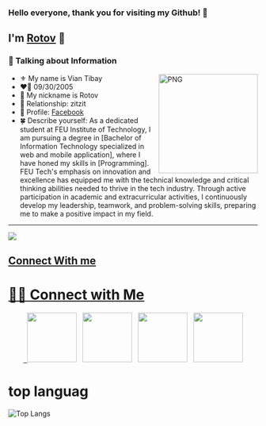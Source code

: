 <!-- 
<style>
@keyframes gradientText {
    0% {
      background-position: 0% 50%;
    }
    50% {
      background-position: 100% 50%;
    }
    100% {
      background-position: 0% 50%;
    }
  }
.snowflake {
color: #fff;
font-size: 1em;
font-family: Arial;
text-shadow: 0 0 1px #000;
}
  h1 {
    font-family: 'Inter',
      -apple-system,
      BlinkMacSystemFont, 
      'Segoe UI', 
      'Roboto', 
      'Oxygen', 
      'Ubuntu', 
      'Cantarell', 
      'Fira Sans', 
      'Droid Sans', 
      'Helvetica Neue', 
      sans-serif;
    margin: 0;
    font-size: 4em;
    font-weight: 900;
    letter-spacing: -.05em;
    text-align: center;
    background: -webkit-linear-gradient(right,#3828ca,#ff004c);
    background: linear-gradient(270deg,#3828ca 0,#ff004c);
    background-size: 200%;
    background-clip: text;
    -webkit-background-clip: text;
    -webkit-text-fill-color: transparent;
    -webkit-animation: gradientText 3s ease infinite;
    animation: gradientText 3s ease infinite;
  }
@-webkit-keyframes snowflakes-fall{0%{top:-10%}100%{top:100%}}@-webkit-keyframes snowflakes-shake{0%{-webkit-transform:translateX(0px);transform:translateX(0px)}50%{-webkit-transform:translateX(80px);transform:translateX(80px)}100%{-webkit-transform:translateX(0px);transform:translateX(0px)}}@keyframes snowflakes-fall{0%{top:-10%}100%{top:100%}}@keyframes snowflakes-shake{0%{transform:translateX(0px)}50%{transform:translateX(80px)}100%{transform:translateX(0px)}}.snowflake{position:fixed;top:-10%;z-index:9999;-webkit-user-select:none;-moz-user-select:none;-ms-user-select:none;user-select:none;cursor:default;-webkit-animation-name:snowflakes-fall,snowflakes-shake;-webkit-animation-duration:10s,3s;-webkit-animation-timing-function:linear,ease-in-out;-webkit-animation-iteration-count:infinite,infinite;-webkit-animation-play-state:running,running;animation-name:snowflakes-fall,snowflakes-shake;animation-duration:10s,3s;animation-timing-function:linear,ease-in-out;animation-iteration-count:infinite,infinite;animation-play-state:running,running}.snowflake:nth-of-type(0){left:1%;-webkit-animation-delay:0s,0s;animation-delay:0s,0s}.snowflake:nth-of-type(1){left:10%;-webkit-animation-delay:1s,1s;animation-delay:1s,1s}.snowflake:nth-of-type(2){left:20%;-webkit-animation-delay:6s,.5s;animation-delay:6s,.5s}.snowflake:nth-of-type(3){left:30%;-webkit-animation-delay:4s,2s;animation-delay:4s,2s}.snowflake:nth-of-type(4){left:40%;-webkit-animation-delay:2s,2s;animation-delay:2s,2s}.snowflake:nth-of-type(5){left:50%;-webkit-animation-delay:8s,3s;animation-delay:8s,3s}.snowflake:nth-of-type(6){left:60%;-webkit-animation-delay:6s,2s;animation-delay:6s,2s}.snowflake:nth-of-type(7){left:70%;-webkit-animation-delay:2.5s,1s;animation-delay:2.5s,1s}.snowflake:nth-of-type(8){left:80%;-webkit-animation-delay:1s,0s;animation-delay:1s,0s}.snowflake:nth-of-type(9){left:90%;-webkit-animation-delay:3s,1.5s;animation-delay:3s,1.5s}
</style> -->
<!-- <svg fill="none" viewBox="0 0 800 100" width="800" height="100" xmlns="http://www.w3.org/2000/svg">
	<foreignObject width="100%" height="100%">		<div xmlns="http://www.w3.org/1999/xhtml">
			<h1>Tibay</h1>
      <div xmlns="http://www.w3.org/1999/xhtml" class="snowflake">❅</div>
      <div xmlns="http://www.w3.org/1999/xhtml" class="snowflake">❅</div>
      <div xmlns="http://www.w3.org/1999/xhtml" class="snowflake">❅</div>
      <div xmlns="http://www.w3.org/1999/xhtml" class="snowflake">❅</div>
      <div xmlns="http://www.w3.org/1999/xhtml" class="snowflake">❅</div>
      <div xmlns="http://www.w3.org/1999/xhtml" class="snowflake">❅</div>
      <div xmlns="http://www.w3.org/1999/xhtml" class="snowflake">❅</div>
		</div>
	</foreignObject>
</svg> -->


### Hello everyone, thank you for visiting my Github! 👋

## I'm [Rotov](https://www.facebook.com/profile.php?id=100077750267944) 👋

### 📰 Talking about Information

<img align="right" width=200px alt="PNG" src="https://i.pinimg.com/originals/a0/10/21/a010215b786ada4176ae237b5b154310.gif" />

-   ⚜️ My name is Vian Tibay
-   ❤️‍🔥 09/30/2005
-   💬 My nickname is Rotov
-   💓 Relationship: zitzit
-   🍁 Profile: [Facebook](https://www.facebook.com/profile.php?id=100077750267944)
-   🍀 Describe yourself: As a dedicated student at FEU Institute of Technology, I am pursuing a degree in [Bachelor of Information Technology specialized in web and mobile application], where I have honed my skills in [Programming]. FEU Tech's emphasis on innovation and excellence has equipped me with the technical knowledge and critical thinking abilities needed to thrive in the tech industry. Through active participation in academic and extracurricular activities, I continuously develop my leadership, teamwork, and problem-solving skills, preparing me to make a positive impact in my field.

<hr>
<a href="https://raw.githubusercontent.com/Scottz18/Scottz18/media/github-contribution-grid-snake.svg#gh-dark-mode-only" target="_blank" rel="noopener noreferrer">
    <img src="https://raw.githubusercontent.com/Scottz18/Scottz18/media/github-contribution-grid-snake-dark.svg" 
       alt"Check out my commit history!">




## Connect With me
# 🤝🏻 Connect with Me
<p align="center">
&nbsp; <a href="https://www.instagram.com/xian.5555" target="_blank" rel="noopener noreferrer"><img src="https://img.icons8.com/plasticine/100/000000/instagram-new.png" width="100" /></a>    
&nbsp; <a href="https://github.com/VianTibay" target="_blank" rel="noopener noreferrer"><img src="https://img.icons8.com/plasticine/100/000000/github.png" width="100" /></a>
&nbsp; <a href="https://www.facebook.com/profile.php?id=100077750267944" target="_blank" rel="noopener noreferrer"><img src="https://img.icons8.com/plasticine/100/000000/facebook.png"  width="100" /></a>
&nbsp; <a href="202310591@fit.edu.ph" target="_blank" rel="noopener noreferrer"><img src="https://img.icons8.com/plasticine/100/000000/gmail.png"  width="100" /></a>
</p>

# top languag
![Top Langs](https://github-readme-stats.vercel.app/api/top-langs/?username=VianTibay&text_color=daf7dc&bg_color=151515)
<br>


<!---
VianTibay/VianTibay is a ✨ special ✨ repository because its `README.md` (this file) appears on your GitHub profile.
You can click the Preview link to take a look at your changes.
--->
